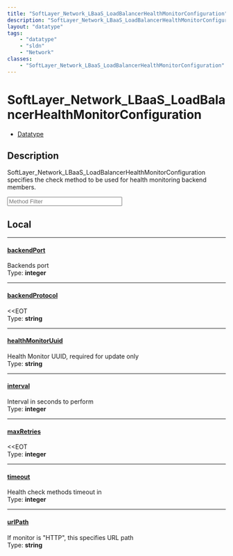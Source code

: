 ```yaml
---
title: "SoftLayer_Network_LBaaS_LoadBalancerHealthMonitorConfiguration"
description: "SoftLayer_Network_LBaaS_LoadBalancerHealthMonitorConfiguration specifies the check method to be used for health monitori... "
layout: "datatype"
tags:
    - "datatype"
    - "sldn"
    - "Network"
classes:
    - "SoftLayer_Network_LBaaS_LoadBalancerHealthMonitorConfiguration"
---
```


# SoftLayer_Network_LBaaS_LoadBalancerHealthMonitorConfiguration
<div id='service-datatype'>
    <ul id='sldn-reference-tabs'>
        <li id='datatype'> <a href='/reference/datatypes/SoftLayer_Network_LBaaS_LoadBalancerHealthMonitorConfiguration' >Datatype</a></li>
    </ul>
</div>

## Description 
SoftLayer_Network_LBaaS_LoadBalancerHealthMonitorConfiguration specifies the check method to be used for health monitoring backend members. 





<!-- Service Filer BEGIN -->
<div class="view-filters">
        <div class="clearfix">
            <div class="search-input-box">
                <input placeholder="Method Filter" onkeyup="titleSearch(inputId='prop-input', divId='properties', elementClass='prop-row')" 
                    type="text" id="prop-input" value="" size="30" maxlength="128" class="form-text">
            </div>
        </div>
</div>
<!-- Service Filer END -->

<div id="properties" class="content">
<div id="localProperties" class="prop-content" >

## Local
-----
[backendPort]: #backendport
#### [backendPort]
Backends port  
<span class="type-label">Type: </span>**integer**

-----
[backendProtocol]: #backendprotocol
#### [backendProtocol]
<<EOT  
<span class="type-label">Type: </span>**string**

-----
[healthMonitorUuid]: #healthmonitoruuid
#### [healthMonitorUuid]
Health Monitor UUID, required for update only  
<span class="type-label">Type: </span>**string**

-----
[interval]: #interval
#### [interval]
Interval in seconds to perform  
<span class="type-label">Type: </span>**integer**

-----
[maxRetries]: #maxretries
#### [maxRetries]
<<EOT  
<span class="type-label">Type: </span>**integer**

-----
[timeout]: #timeout
#### [timeout]
Health check methods timeout in  
<span class="type-label">Type: </span>**integer**

-----
[urlPath]: #urlpath
#### [urlPath]
If monitor is "HTTP", this specifies URL path  
<span class="type-label">Type: </span>**string**

</div>
<!-- LOCAL PROPERTY END -->

</div>


